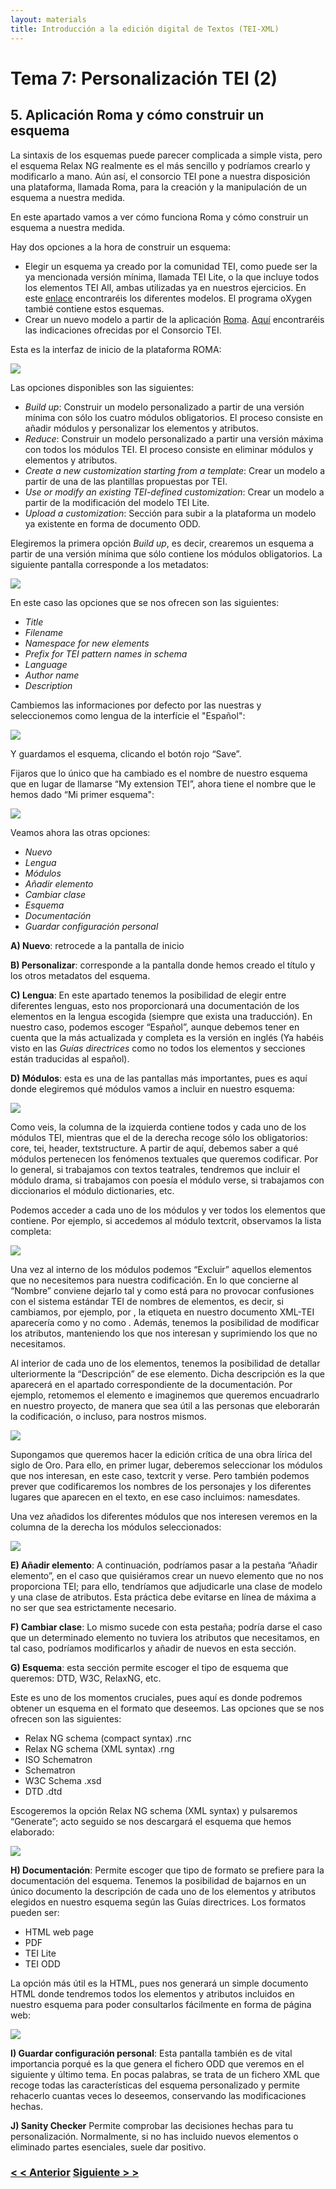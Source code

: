 ```yaml
---
layout: materials
title: Introducción a la edición digital de Textos (TEI-XML)
---
```


# Tema 7: Personalización TEI (2)

## 5\. Aplicación Roma y cómo construir un esquema

La sintaxis de los esquemas puede parecer complicada a simple vista, pero el esquema Relax NG realmente es el más sencillo y podríamos crearlo y modificarlo a mano. Aún así, el consorcio TEI pone a nuestra disposición una plataforma, llamada Roma, para la creación y la manipulación de un esquema a nuestra medida.

En este apartado vamos a ver cómo funciona Roma y cómo construir un esquema a nuestra medida.

Hay dos opciones a la hora de construir un esquema:

*   Elegir un esquema ya creado por la comunidad TEI, como puede ser la ya mencionada versión mínima, llamada TEI Lite, o la que incluye todos los elementos TEI All, ambas utilizadas ya en nuestros ejercicios. En este [enlace](http://www.tei-c.org/Guidelines/Customization/) encontraréis los diferentes modelos. El programa oXygen tambié contiene estos esquemas.
*   Crear un nuevo modelo a partir de la aplicación [Roma](http://www.tei-c.org/Roma/). [Aquí](http://www.tei-c.org/Guidelines/Customization/use_roma.xml) encontraréis las indicaciones ofrecidas por el Consorcio TEI.

Esta es la interfaz de inicio de la plataforma ROMA:

![](img/01.png)

Las opciones disponibles son las siguientes:

*   _Build up_: Construir un modelo personalizado a partir de una versión mínima con sólo los cuatro módulos obligatorios. El proceso consiste en añadir módulos y personalizar los elementos y atributos.
*   _Reduce_: Construir un modelo personalizado a partir una versión máxima con todos los módulos TEI. El proceso consiste en eliminar módulos y elementos y atributos.
*   _Create a new customization starting from a template_: Crear un modelo a partir de una de las plantillas propuestas por TEI.
*   _Use or modify an existing TEI-defined customization_: Crear un modelo a partir de la modificación del modelo TEI Lite.
*   _Upload a customization_: Sección para subir a la plataforma un modelo ya existente en forma de documento ODD.

Elegiremos la primera opción _Build up_, es decir, crearemos un esquema a partir de una versión mínima que sólo contiene los módulos obligatorios. La siguiente pantalla corresponde a los metadatos:

![](img/02.png)  

En este caso las opciones que se nos ofrecen son las siguientes:

*   _Title_
*   _Filename_
*   _Namespace for new elements_
*   _Prefix for TEI pattern names in schema_
*   _Language_
*   _Author name_
*   _Description_

Cambiemos las informaciones por defecto por las nuestras y seleccionemos como lengua de la interfície el "Español":

![](img/03.png)

Y guardamos el esquema, clicando el botón rojo “Save”.

Fijaros que lo único que ha cambiado es el nombre de nuestro esquema que en lugar de llamarse “My extension TEI”, ahora tiene el nombre que le hemos dado “Mi primer esquema":

![](img/04.png)

Veamos ahora las otras opciones:

*   _Nuevo_
*   _Lengua_
*   _Módulos_
*   _Añadir elemento_
*   _Cambiar clase_
*   _Esquema_
*   _Documentación_
*   _Guardar configuración personal_

**A) Nuevo**: retrocede a la pantalla de inicio

**B) Personalizar**: corresponde a la pantalla donde hemos creado el título y los otros metadatos del esquema.

**C) Lengua**: En este apartado tenemos la posibilidad de elegir entre diferentes lenguas, esto nos proporcionará una documentación de los elementos en la lengua escogida (siempre que exista una traducción). En nuestro caso, podemos escoger “Español”, aunque debemos tener en cuenta que la más actualizada y completa es la versión en inglés (Ya habéis visto en las _Guías directrices_ como no todos los elementos y secciones están traducidas al español).

**D) Módulos**: esta es una de las pantallas más importantes, pues es aquí donde elegiremos qué módulos vamos a incluir en nuestro esquema:

![](img/05.png)

Como veis, la columna de la izquierda contiene todos y cada uno de los módulos TEI, mientras que el de la derecha recoge sólo los obligatorios: <span class="code">core, tei, header, textstructure</span>. A partir de aquí, debemos saber a qué módulos pertenecen los fenómenos textuales que queremos codificar. Por lo general, si trabajamos con textos teatrales, tendremos que incluir el módulo <span class="code">drama</span>, si trabajamos con poesía el módulo <span class="code">verse</span>, si trabajamos con diccionarios el módulo <span class="code">dictionaries</span>, etc.

Podemos acceder a cada uno de los módulos y ver todos los elementos que contiene. Por ejemplo, si accedemos al módulo <span class="code">textcrit</span>, observamos la lista completa:

![](img/07.png)  

Una vez al interno de los módulos podemos “Excluir” aquellos elementos que no necesitemos para nuestra codificación. En lo que concierne al “Nombre” conviene dejarlo tal y como está para no provocar confusiones con el sistema estándar TEI de nombres de elementos, es decir, si cambiamos, por ejemplo, <span class="code"><app></span> por <span class="code"><aparato></span>, la etiqueta en nuestro documento XML-TEI aparecería como <span class="code"><aparato></span> y no como <span class="code"><app></span>. Además, tenemos la posibilidad de modificar los atributos, manteniendo los que nos interesan y suprimiendo los que no necesitamos.

Al interior de cada uno de los elementos, tenemos la posibilidad de detallar ulteriormente la “Descripción” de ese elemento. Dicha descripción es la que aparecerá en el apartado correspondiente de la documentación. Por ejemplo, retomemos el elemento <span class="code"><app></span> e imaginemos que queremos encuadrarlo en nuestro proyecto, de manera que sea útil a las personas que eleborarán la codificación, o incluso, para nostros mismos.

![](img/7.1.png)

Supongamos que queremos hacer la edición crítica de una obra lírica del siglo de Oro. Para ello, en primer lugar, deberemos seleccionar los módulos que nos interesan, en este caso, <span class="code">textcrit</span> y <span class="code">verse</span>. Pero también podemos prever que codificaremos los nombres de los personajes y los diferentes lugares que aparecen en el texto, en ese caso incluimos: <span class="code">namesdates</span>.

Una vez añadidos los diferentes módulos que nos interesen veremos en la columna de la derecha los módulos seleccionados:

![](img/06.png)  

**E) Añadir elemento**: A continuación, podríamos pasar a la pestaña “Añadir elemento”, en el caso que quisiéramos crear un nuevo elemento que no nos proporciona TEI; para ello, tendríamos que adjudicarle una clase de modelo y una clase de atributos. Esta práctica debe evitarse en línea de máxima a no ser que sea estrictamente necesario.

**F) Cambiar clase**: Lo mismo sucede con esta pestaña; podría darse el caso que un determinado elemento no tuviera los atributos que necesitamos, en tal caso, podríamos modificarlos y añadir de nuevos en esta sección.

**G) Esquema**: esta sección permite escoger el tipo de esquema que queremos: DTD, W3C, RelaxNG, etc.

Este es uno de los momentos cruciales, pues aquí es donde podremos obtener un esquema en el formato que deseemos. Las opciones que se nos ofrecen son las siguientes:

*   Relax NG schema (compact syntax) .rnc
*   Relax NG schema (XML syntax) .rng
*   ISO Schematron
*   Schematron
*   W3C Schema .xsd
*   DTD .dtd

Escogeremos la opción Relax NG schema (XML syntax) y pulsaremos “Generate”; acto seguido se nos descargará el esquema que hemos elaborado:

![](img/08.png)

**H) Documentación**: Permite escoger que tipo de formato se prefiere para la documentación del esquema. Tenemos la posibilidad de bajarnos en un único documento la descripción de cada uno de los elementos y atributos elegidos en nuestro esquema según las Guías directrices. Los formatos pueden ser:

*   HTML web page
*   PDF
*   TEI Lite
*   TEI ODD

La opción más útil es la HTML, pues nos generará un simple documento HTML donde tendremos todos los elementos y atributos incluidos en nuestro esquema para poder consultarlos fácilmente en forma de página web:

![](img/10.png)

**I) Guardar configuración personal**: Esta pantalla también es de vital importancia porqué es la que genera el fichero ODD que veremos en el siguiente y último tema. En pocas palabras, se trata de un fichero XML que recoge todas las características del esquema personalizado y permite rehacerlo cuantas veces lo deseemos, conservando las modificaciones hechas.

**J) Sanity Checker** Permite comprobar las decisiones hechas para tu personalización. Normalmente, si no has incluido nuevos elementos o eliminado partes esenciales, suele dar positivo.

### [< < Anterior](7.1.html)         [Siguiente > >](8.1.html)